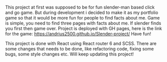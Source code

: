 This project at first was supposed to be for fun slender-man based click and go game.
But during development i decided to make it as my portfolio game so that it would be more fun for people to find facts about me.
Game is simple, you need to find three pages with facts about me. If slender finds you first then game over.
Project is deployed with GH pages, here is the link for the game: https://andrius2500.github.io/Slender-project/
Have fun!

This project is done with React using React router 6 and SCSS.
There are some changes that needs to be done, like refactoring code, fixing some bugs, some style changes etc. Will keep updating this project!
